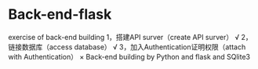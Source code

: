 # Back-end-flask
exercise of back-end building
1，搭建API surver（create API surver）                      √
2，链接数据库（access database）                            √
3，加入Authentication证明权限（attach with Authentication） ×
Back-end building by Python and flask and SQlite3
